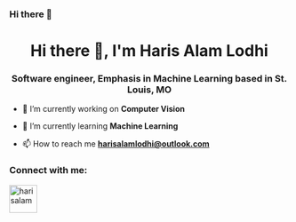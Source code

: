 ### Hi there 👋
<h1 align="center">Hi there 👋, I'm Haris Alam Lodhi</h1>
<h3 align="center">Software engineer, Emphasis in Machine Learning based in St. Louis, MO</h3>

- 🔭 I’m currently working on **Computer Vision**

- 🌱 I’m currently learning **Machine Learning**

- 📫 How to reach me **harisalamlodhi@outlook.com**

<h3 align="left">Connect with me:</h3>
<p align="left">
<a href="https://www.linkedin.com/in/harisalamlodhi" target="blank"><img align="center" src="https://upload.wikimedia.org/wikipedia/commons/c/ca/LinkedIn_logo_initials.png" alt="harisalam" height="50" width="50" /></a>
</p>
